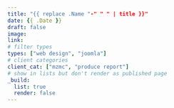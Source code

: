 ```yaml
---
title: "{{ replace .Name "-" " " | title }}"
date: {{ .Date }}
draft: false
image:
link:
# filter types
types: ["web design", "joomla"]
# client categories
client_cat: ["mzmc", "produce report"]
# show in lists but don't render as published page
_build:
  list: true
  render: false
---
```


